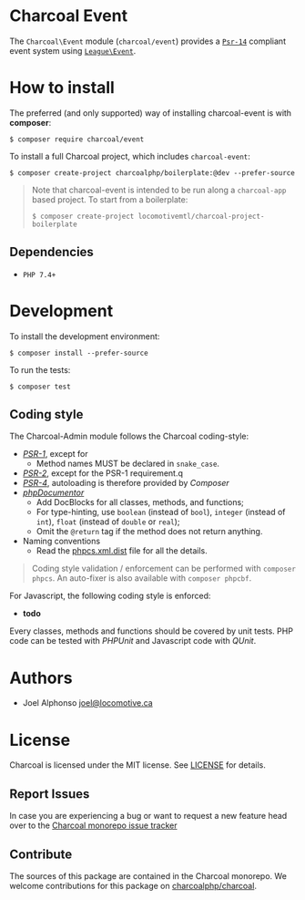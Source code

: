 Charcoal Event
==============

The `Charcoal\Event` module (`charcoal/event`) provides a [`Psr-14`](https://www.php-fig.org/psr/psr-14/) compliant event system using [`League\Event`](https://event.thephpleague.com/3.0/).


# How to install

The preferred (and only supported) way of installing charcoal-event is with **composer**:

```shell
$ composer require charcoal/event
```
To install a full Charcoal project, which includes `charcoal-event`:

```shell
$ composer create-project charcoalphp/boilerplate:@dev --prefer-source
```

> Note that charcoal-event is intended to be run along a `charcoal-app` based project. To start from a boilerplate:
>
> ```shell
> $ composer create-project locomotivemtl/charcoal-project-boilerplate

## Dependencies

- `PHP 7.4+`


# Development

To install the development environment:

```shell
$ composer install --prefer-source
```

To run the tests:

```shell
$ composer test
```

## Coding style

The Charcoal-Admin module follows the Charcoal coding-style:

-	[_PSR-1_](https://github.com/php-fig/fig-standards/blob/master/accepted/PSR-1-basic-coding-standard.md), except for
	-	Method names MUST be declared in `snake_case`.
-	[_PSR-2_](https://github.com/php-fig/fig-standards/blob/master/accepted/PSR-2-coding-style-guide.md), except for the PSR-1 requirement.q
-	[_PSR-4_](https://github.com/php-fig/fig-standards/blob/master/accepted/PSR-4-autoloader.md), autoloading is therefore provided by _Composer_
-	[_phpDocumentor_](http://phpdoc.org/)
	-	Add DocBlocks for all classes, methods, and functions;
	-	For type-hinting, use `boolean` (instead of `bool`), `integer` (instead of `int`), `float` (instead of `double` or `real`);
	-	Omit the `@return` tag if the method does not return anything.
-	Naming conventions
	-	Read the [phpcs.xml.dist](phpcs.xml.dist) file for all the details.

> Coding style validation / enforcement can be performed with `composer phpcs`. An auto-fixer is also available with `composer phpcbf`.

For Javascript, the following coding style is enforced:

-	**todo**

Every classes, methods and functions should be covered by unit tests. PHP code can be tested with _PHPUnit_ and Javascript code with _QUnit_.

# Authors

-	Joel Alphonso <joel@locomotive.ca>

# License

Charcoal is licensed under the MIT license. See [LICENSE](LICENSE) for details.



## Report Issues

In case you are experiencing a bug or want to request a new feature head over to the [Charcoal monorepo issue tracker](https://github.com/charcoalphp/charcoal/issues)



## Contribute

The sources of this package are contained in the Charcoal monorepo. We welcome contributions for this package on [charcoalphp/charcoal](https://github.com/charcoalphp/charcoal).

